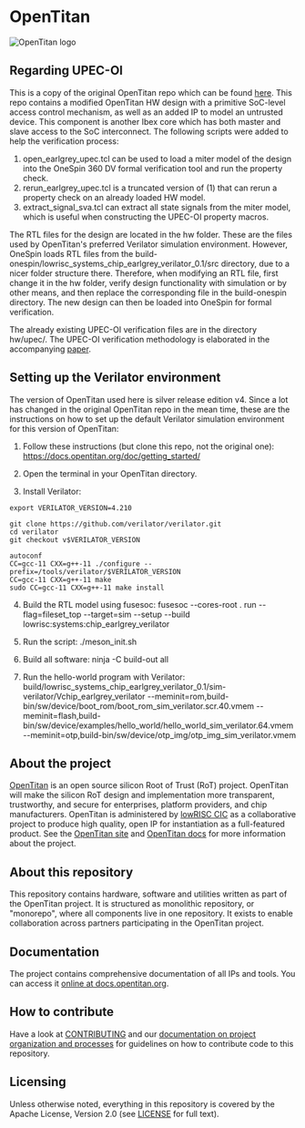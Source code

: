 # OpenTitan

![OpenTitan logo](https://docs.opentitan.org/doc/opentitan-logo.png)


## Regarding UPEC-OI

This is a copy of the original OpenTitan repo which can be found [here](https://github.com/lowRISC/opentitan).
This repo contains a modified OpenTitan
HW design with a primitive SoC-level access control mechanism, as well as an added IP to model an untrusted device. This component is another Ibex core which has both master and slave access to the SoC interconnect. The following scripts were added to help the
verification process:
1) open_earlgrey_upec.tcl can be used to load a miter model of the design into
the OneSpin 360 DV formal verification tool and run the property check.
2) rerun_earlgrey_upec.tcl is a truncated version of (1) that can rerun a property check on an already loaded HW model.
3) extract_signal_sva.tcl can extract all state signals from the miter model, which
is useful when constructing the UPEC-OI property macros.

The RTL files for the design are located in the hw folder. These are the files used
by OpenTitan's preferred Verilator simulation environment. However, OneSpin loads RTL files from the build-onespin/lowrisc_systems_chip_earlgrey_verilator_0.1/src directory, due to a
nicer folder structure there. Therefore, when modifying an RTL file, first change
it in the hw folder, verify design functionality with simulation or by other means, and then replace
the corresponding file in the build-onespin directory. The new design can then be
loaded into OneSpin for formal verification.

The already existing UPEC-OI verification files are in the directory hw/upec/. The UPEC-OI verification methodology is elaborated in the accompanying [paper](https://www.usenix.org/system/files/usenixsecurity23-mehmedagic.pdf).

## Setting up the Verilator environment

The version of OpenTitan used here is silver release edition v4. Since a lot has changed in the original OpenTitan repo in the mean time, these
are the instructions on how to set up the default Verilator simulation environment for this version of OpenTitan:

1. Follow these instructions (but clone this repo, not the original one): https://docs.opentitan.org/doc/getting_started/

2. Open the terminal in your OpenTitan directory.

3. Install Verilator:
```
export VERILATOR_VERSION=4.210

git clone https://github.com/verilator/verilator.git
cd verilator
git checkout v$VERILATOR_VERSION

autoconf
CC=gcc-11 CXX=g++-11 ./configure --prefix=/tools/verilator/$VERILATOR_VERSION
CC=gcc-11 CXX=g++-11 make
sudo CC=gcc-11 CXX=g++-11 make install
```

4. Build the RTL model using fusesoc:    fusesoc --cores-root . run --flag=fileset_top --target=sim --setup --build lowrisc:systems:chip_earlgrey_verilator

5. Run the script:    ./meson_init.sh

6. Build all software:    ninja -C build-out all

7. Run the hello-world program with Verilator: build/lowrisc_systems_chip_earlgrey_verilator_0.1/sim-verilator/Vchip_earlgrey_verilator --meminit=rom,build-bin/sw/device/boot_rom/boot_rom_sim_verilator.scr.40.vmem --meminit=flash,build-bin/sw/device/examples/hello_world/hello_world_sim_verilator.64.vmem --meminit=otp,build-bin/sw/device/otp_img/otp_img_sim_verilator.vmem 

## About the project

[OpenTitan](https://opentitan.org) is an open source silicon Root of Trust
(RoT) project.  OpenTitan will make the silicon RoT design and implementation
more transparent, trustworthy, and secure for enterprises, platform providers,
and chip manufacturers.  OpenTitan is administered by [lowRISC
CIC](https://www.lowrisc.org) as a collaborative project to produce high
quality, open IP for instantiation as a full-featured product. See the
[OpenTitan site](https://opentitan.org/) and [OpenTitan
docs](https://docs.opentitan.org) for more information about the project.

## About this repository

This repository contains hardware, software and utilities written as part of the
OpenTitan project. It is structured as monolithic repository, or "monorepo",
where all components live in one repository. It exists to enable collaboration
across partners participating in the OpenTitan project.

## Documentation

The project contains comprehensive documentation of all IPs and tools. You can
access it [online at docs.opentitan.org](https://docs.opentitan.org/).

## How to contribute

Have a look at [CONTRIBUTING](./CONTRIBUTING.md) and our [documentation on
project organization and processes](https://docs.opentitan.org/doc/project/)
for guidelines on how to contribute code to this repository.

## Licensing

Unless otherwise noted, everything in this repository is covered by the Apache
License, Version 2.0 (see [LICENSE](./LICENSE) for full text).
